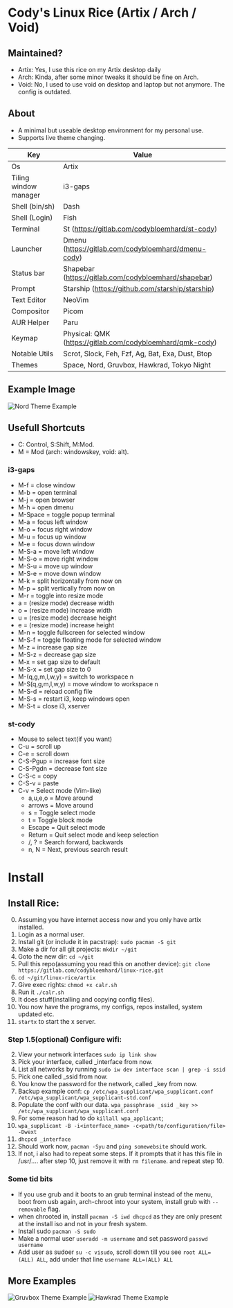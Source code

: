 # Cody's Linux Rice (Artix / Arch / Void)
## Maintained?
* Artix: Yes, I use this rice on my Artix desktop daily
* Arch: Kinda, after some minor tweaks it should be fine on Arch.
* Void: No, I used to use void on desktop and laptop but not anymore. The config is outdated.
## About
- A minimal but useable desktop environment for my personal use.
- Supports live theme changing.

Key                     | Value
------------------------|-----------------------------------
Os                      | Artix
Tiling window manager   | i3-gaps
Shell (bin/sh)          | Dash
Shell (Login)           | Fish
Terminal                | St (https://gitlab.com/codybloemhard/st-cody)
Launcher                | Dmenu (https://gitlab.com/codybloemhard/dmenu-cody)
Status bar              | Shapebar (https://gitlab.com/codybloemhard/shapebar)
Prompt                  | Starship (https://github.com/starship/starship)
Text Editor             | NeoVim
Compositor              | Picom
AUR Helper              | Paru
Keymap                  | Physical: QMK (https://gitlab.com/codybloemhard/qmk-cody)
Notable Utils           | Scrot, Slock, Feh, Fzf, Ag, Bat, Exa, Dust, Btop
Themes                  | Space, Nord, Gruvbox, Hawkrad, Tokyo Night

## Example Image
![Nord Theme Example](https://codyb.xyz/img/rice0.webp)

## Usefull Shortcuts
- C: Control, S:Shift, M:Mod.
- M = Mod (arch: windowskey, void: alt).
### i3-gaps
- M-f           = close window
- M-b           = open terminal
- M-j           = open browser
- M-h           = open dmenu
- M-Space       = toggle popup terminal
- M-a           = focus left window
- M-o           = focus right window
- M-u           = focus up window
- M-e           = focus down window
- M-S-a         = move left window
- M-S-o         = move right window
- M-S-u         = move up window
- M-S-e         = move down window
- M-k           = split horizontally from now on
- M-p           = split vertically from now on
- M-r           = toggle into resize mode
- a             = (resize mode) decrease width
- o             = (resize mode) increase width
- u             = (resize mode) decrease height
- e             = (resize mode) increase height
- M-n           = toggle fullscreen for selected window
- M-S-f         = toggle floating mode for selected window
- M-z           = increase gap size
- M-S-z         = decrease gap size
- M-x           = set gap size to default
- M-S-x         = set gap size to 0
- M-(q,g,m,l,w,y)  = switch to workspace n
- M-S(q,g,m,l,w,y) = move window to workspace n
- M-S-d         = reload config file
- M-S-s         = restart i3, keep windows open
- M-S-t         = close i3, xserver
### st-cody
- Mouse to select text(if you want)
- C-u           = scroll up
- C-e           = scroll down
- C-S-Pgup      = increase font size
- C-S-Pgdn      = decrease font size
- C-S-c         = copy
- C-S-v         = paste
- C-v           = Select mode (Vim-like)
    - a,u,e,o   = Move around
    - arrows    = Move around
    - s         = Toggle select mode
    - t         = Toggle block mode
    - Escape    = Quit select mode
    - Return    = Quit select mode and keep selection
    - /, ?      = Search forward, backwards
    - n, N      = Next, previous search result
# Install
## Install Rice:
0. Assuming you have internet access now and you only have artix installed.
1. Login as a normal user.
2. Install git (or include it in pacstrap): `sudo pacman -S git`
3. Make a dir for all git projects: `mkdir ~/git`
4. Goto the new dir: `cd ~/git`
5. Pull this repo(assuming you read this on another device): `git clone https://gitlab.com/codybloemhard/linux-rice.git`
6. `cd ~/git/linux-rice/artix`
8. Give exec rights: `chmod +x calr.sh`
9. Run it `./calr.sh`
10. It does stuff(installing and copying config files).
11. You now have the programs, my configs, repos installed, system updated etc.
12. `startx` to start the x server.
### Step 1.5(optional) Configure wifi:
2. View your network interfaces `sudo ip link show`
3. Pick your interface, called _interface from now.
4. List all networks by running `sudo iw dev interface scan | grep -i ssid`
5. Pick one called _ssid from now.
6. You know the password for the network, called _key from now.
7. Backup example conf: `cp /etc/wpa_supplicant/wpa_supplicant.conf /etc/wpa_supplicant/wpa_supplicant-std.conf`
8. Populate the conf with our data. `wpa_passphrase _ssid _key >> /etc/wpa_supplicant/wpa_supplicant.conf`
9. For some reason had to do `killall wpa_applicant`;
10. `wpa_supplicant -B -i<interface_name> -c<path/to/configuration/file> -Dwext`
11. `dhcpcd _interface`
12. Should work now, `pacman -Syu` and `ping somewebsite` should work.
13. If not, i also had to repeat some steps. If it prompts that it has this file in /usr/.... after step 10, just remove it with `rm filename`. and repeat step 10.
### Some tid bits
- If you use grub and it boots to an grub terminal instead of the menu, boot from usb again, arch-chroot into your system, install grub with `--removable` flag.
- when chrooted in, install `pacman -S iwd dhcpcd` as they are only present at the install iso and not in your fresh system.
- Install sudo `pacman -S sudo`
- Make a normal user `useradd -m username` and set password `passwd username`
- Add user as sudoer `su -c visudo`, scroll down till you see `root ALL=(ALL) ALL`, add under that line `username ALL=(ALL) ALL`
## More Examples

![Gruvbox Theme Example](https://codyb.xyz/img/rice1.webp)
![Hawkrad Theme Example](https://codyb.xyz/img/rice2.webp)
